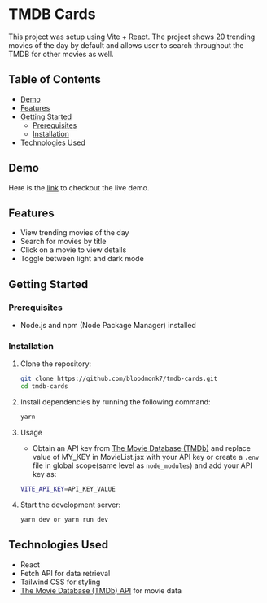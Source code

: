 # TMDB Cards

This project was setup using Vite + React. The project shows 20 trending movies of the day by default and allows user to search throughout the TMDB for other movies as well.

## Table of Contents

- [Demo](#demo)
- [Features](#features)
- [Getting Started](#getting-started)
  - [Prerequisites](#prerequisites)
  - [Installation](#installation)
- [Technologies Used](#technologies-used)

## Demo

Here is the [link](https://tmdb-cards.vercel.app) to checkout the live demo.

## Features

- View trending movies of the day
- Search for movies by title
- Click on a movie to view details
- Toggle between light and dark mode

## Getting Started

### Prerequisites

- Node.js and npm (Node Package Manager) installed

### Installation

1. Clone the repository:

   ```bash
   git clone https://github.com/bloodmonk7/tmdb-cards.git
   cd tmdb-cards

   ```

2. Install dependencies by running the following command:

   ```bash
   yarn

   ```

3. Usage

   - Obtain an API key from [The Movie Database (TMDb)](https://www.themoviedb.org/settings/api) and replace value of MY_KEY in MovieList.jsx with your API key or create a `.env` file in global scope(same level as `node_modules`) and add your API key as:

   ```bash
   VITE_API_KEY=API_KEY_VALUE

   ```

4. Start the development server:

   ```bash
   yarn dev or yarn run dev
   ```

## Technologies Used

- React
- Fetch API for data retrieval
- Tailwind CSS for styling
- [The Movie Database (TMDb) API](https://developer.themoviedb.org/reference/intro/getting-started) for movie data
